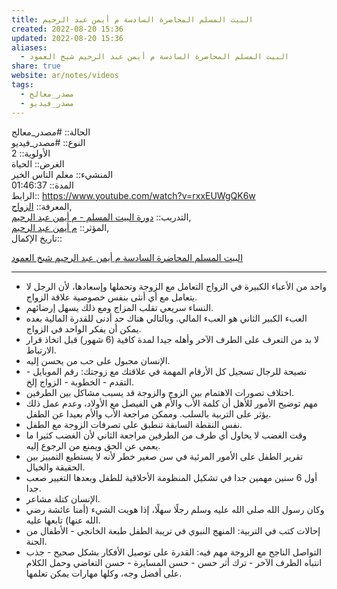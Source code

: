 ```yaml
---  
title: البيت المسلم المحاضرة السادسة م أيمن عبد الرحيم  
created: 2022-08-20 15:36  
updated: 2022-08-20 15:36  
aliases:  
  - البيت المسلم المحاضرة السادسة م أيمن عبد الرحيم شيخ العمود  
share: true  
website: ar/notes/videos  
tags:  
  - مصدر_معالج  
  - مصدر_فيديو  
---  
```

  
  
الحالة:: #مصدر_معالج  
النوع:: #مصدر_فيديو  
اﻷولوية:: 2  
الغرض:: الحياة  
المنشيء:: معلم الناس الخير  
المدة:: 01:46:37  
الرابط:: https://www.youtube.com/watch?v=rxxEUWgQK6w  
المعرفة:: [الزواج](%D8%A7%D9%84%D8%B2%D9%88%D8%A7%D8%AC),  
التدريب:: [دورة البيت المسلم - م أيمن عبد الرحيم](%D8%AF%D9%88%D8%B1%D8%A9%20%D8%A7%D9%84%D8%A8%D9%8A%D8%AA%20%D8%A7%D9%84%D9%85%D8%B3%D9%84%D9%85%20-%20%D9%85%20%D8%A3%D9%8A%D9%85%D9%86%20%D8%B9%D8%A8%D8%AF%20%D8%A7%D9%84%D8%B1%D8%AD%D9%8A%D9%85),  
المؤثر:: [م أيمن عبد الرحيم](%D9%85%20%D8%A3%D9%8A%D9%85%D9%86%20%D8%B9%D8%A8%D8%AF%20%D8%A7%D9%84%D8%B1%D8%AD%D9%8A%D9%85),  
تاريخ اﻹكمال::    
  
   
  
[البيت المسلم المحاضرة السادسة م أيمن عبد الرحيم شيخ العمود](https://www.youtube.com/watch?v=rxxEUWgQK6w)  
  
---  
  
  
- واحد من الأعباء الكبيرة في الزواج التعامل مع الزوجة وتحملها وإسعادها، لأن الرجل لا يتعامل مع أي أنثى بنفس خصوصية علاقة الزواج.  
- النساء سريعي تقلب المزاج ومع ذلك يسهل إرضائهم.  
- العبء الكبير الثاني هو العبء المالي. وبالتالي هناك حد أدنى للقدرة المالية بعده يمكن أن يفكر الواحد في الزواج.  
- لا بد من التعرف على الطرف الآخر وأهله جيدا لمدة كافية (6 شهور) قبل اتخاذ قرار الارتباط.  
- الإنسان مجبول على حب من يحسن إليه.  
- نصيحة للرجال تسجيل كل الأرقام المهمة في علاقتك مع زوجتك: رقم الموبايل - التقدم - الخطوبة - الزواج إلخ.  
- اختلاف تصورات الاهتمام بين الزوج والزوجة قد يسبب مشاكل بين الطرفين.  
- مهم توضيح الأمور للأهل أن كلمة الأب والأم هي الفيصل مع الأولاد، وعدم عمل ذلك يؤثر على التربية بالسلب. وممكن مراجعة الأب والأم بعيدا عن الطفل.  
- نفس النقطة السابقة تنطبق على تصرفات الزوجة مع الطفل.  
- وقت الغضب لا يحاول أي طرف من الطرفين مراجعة الثاني لأن الغضب كثيرا ما يعمي عن الحق ويمنع من الرجوع إليه.  
- تقرير الطفل على الأمور المرئية في سن صغير خطر لأنه لا يستطيع التمييز بين الحقيقة والخيال.  
- أول 6 سنين مهمين جدا في تشكيل المنظومة الأخلاقية للطفل وبعدها التغيير صعب جدا.  
- الإنسان كتلة مشاعر.  
- وكان رسول الله صلى الله عليه وسلم رجلًا سهلًا، إذا هويت الشيء (أمنا عائشة رضي الله عنها) تابعها عليه.  
- إحالات كتب في التربية: المنهج النبوي في تريبة الطفل طبعة الخانجي - الأطفال من الجنة.  
- التواصل الناجح مع الزوجة مهم فيه: القدرة على توصيل الأفكار بشكل صحيح - جذب انتباه الطرف الآخر - ترك أثر حسن - حسن المسايرة - حسن التغاضي وحمل الكلام على أفضل وجه، وكلها مهارات يمكن تعلمها.  
